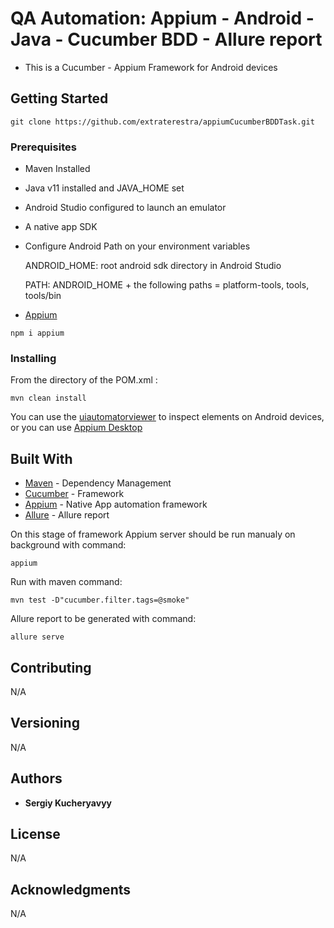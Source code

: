 # QA Automation: Appium - Android - Java - Cucumber BDD - Allure report

* This is a Cucumber - Appium Framework for  Android devices

## Getting Started

```
git clone https://github.com/extraterestra/appiumCucumberBDDTask.git
```

### Prerequisites

* Maven Installed
* Java v11 installed and JAVA_HOME set
* Android Studio configured to launch an emulator
* A native app SDK 
* Configure Android Path on your environment variables

  ANDROID_HOME: root android sdk directory in Android Studio

  PATH: ANDROID_HOME + the following paths = platform-tools, tools, tools/bin

* [Appium](https://www.npmjs.com/package/appium)
```
npm i appium
```

### Installing

From the directory of the POM.xml :

```
mvn clean install
```

You can use the [uiautomatorviewer](https://developer.android.com/training/testing/ui-testing/uiautomator-testing) to inspect elements on Android devices, or you can use [Appium Desktop](https://github.com/appium/appium-desktop)


## Built With

* [Maven](https://maven.apache.org/) - Dependency Management
* [Cucumber](https://cucumber.io/) - Framework
* [Appium](http://appium.io/) -  Native App automation framework
* [Allure](https://allurereport.org/) -  Allure report

On this stage of framework Appium server should be run manualy on background with command:
```
appium
```
Run with maven command:
```
mvn test -D"cucumber.filter.tags=@smoke"
```
Allure report to be generated with command:
```
allure serve
```
## Contributing

N/A

## Versioning

N/A

## Authors

* **Sergiy Kucheryavyy**


## License

N/A

## Acknowledgments

N/A